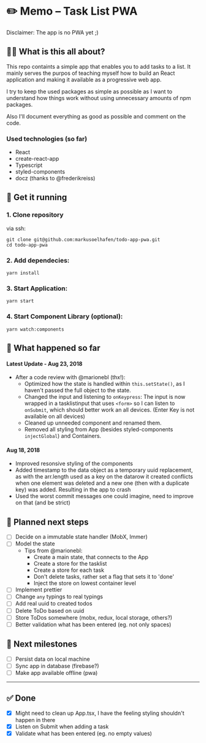 # ✏️ Memo – Task List PWA
Disclaimer: The app is no PWA yet ;)

## 🤷‍♀️ What is this all about?

This repo containts a simple app that enables you to add tasks to a list. It mainly serves the purpos of teaching myself how to build an React application and making it available as a progressive web app.

I try to keep the used packages as simple as possible as I want to understand how things work without using unnecessary amounts of npm packages.

Also I'll document everything as good as possible and comment on the code.

### Used technologies (so far)
- React
- create-react-app
- Typescript
- styled-components
- docz (thanks to @frederikreiss)

## 🚀 Get it running

### 1. Clone repository
via ssh: 
```
git clone git@github.com:markusoelhafen/todo-app-pwa.git
cd todo-app-pwa
```

### 2. Add dependecies:
`yarn install`

### 3. Start Application:
`yarn start`

### 4. Start Component Library (optional):
`yarn watch:components`

## 📆 What happened so far

#### Latest Update - Aug 23, 2018
- After a code review with @marionebl (thx!):
  - Optimized how the state is handled within `this.setState()`, as I haven't passed the full object to the state. 
  - Changed the input and listening to `onKeypress`: The input is now wrapped in a tasklistinput that uses `<form>` so I can listen to `onSubmit`, which should better work an all devices. (Enter Key is not available on all devices)
  - Cleaned up unneeded component and renamed them.
  - Removed all styling from App (besides styled-components `injectGlobal`) and Containers.

#### Aug 18, 2018
- Improved resonsive styling of the components
- Added timestamp to the data object as a temporary uuid replacement, as with the arr.length used as a key on the datarow it created conflicts when one element was deleted and a new one (then with a duplicate key) was added. Resulting in the app to crash
- Used the worst commit messages one could imagine, need to improve on that (and be strict)

## 🏁 Planned next steps

- [ ] Decide on a immutable state handler (MobX, Immer)
- [ ] Model the state
  - Tips from @marionebl:
    - Create a main state, that connects to the App
    - Create a store for the tasklist
    - Create a store for each task
    - Don't delete tasks, rather set a flag that sets it to 'done'
    - Inject the store on lowest container level
- [ ] Implement prettier
- [ ] Change `any` typings to real typings
- [ ] Add real uuid to created todos
- [ ] Delete ToDo based on uuid
- [ ] Store ToDos somewhere (mobx, redux, local storage, others?)
- [ ] Better validation what has been entered (eg. not only spaces)

## 🏁 Next milestones
- [ ] Persist data on local machine
- [ ] Sync app in database (firebase?)
- [ ] Make app available offline (pwa)

---

## ✅ Done
- [x] Might need to clean up App.tsx, I have the feeling styling shouldn't happen in there
- [x] Listen on Submit when adding a task
- [x] Validate what has been entered (eg. no empty values)
